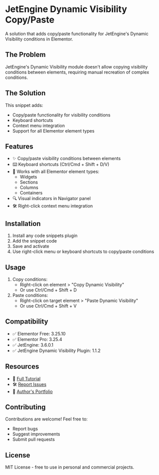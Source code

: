 # JetEngine Dynamic Visibility Copy/Paste

A solution that adds copy/paste functionality for JetEngine's Dynamic Visibility conditions in Elementor.

## The Problem
JetEngine's Dynamic Visibility module doesn't allow copying visibility conditions between elements, requiring manual recreation of complex conditions.

## The Solution
This snippet adds:
- Copy/paste functionality for visibility conditions
- Keyboard shortcuts
- Context menu integration
- Support for all Elementor element types

## Features
- ✨ Copy/paste visibility conditions between elements
- ⌨️ Keyboard shortcuts (Ctrl/Cmd + Shift + D/V)
- 🎯 Works with all Elementor element types:
  - Widgets
  - Sections
  - Columns
  - Containers
- 🔍 Visual indicators in Navigator panel
- 🛠 Right-click context menu integration

## Installation
1. Install any code snippets plugin
2. Add the snippet code
3. Save and activate
4. Use right-click menu or keyboard shortcuts to copy/paste conditions

## Usage
1. Copy conditions:
   - Right-click on element > "Copy Dynamic Visibility"
   - Or use Ctrl/Cmd + Shift + D
2. Paste conditions:
   - Right-click on target element > "Paste Dynamic Visibility"
   - Or use Ctrl/Cmd + Shift + V

## Compatibility
- ✅ Elementor Free: 3.25.10
- ✅ Elementor Pro: 3.25.4
- ✅ JetEngine: 3.6.0.1
- ✅ JetEngine Dynamic Visibility Plugin: 1.1.2

## Resources
- 📝 [Full Tutorial](https://www.wordpresstoday.agency/2024/12/06/how-to-copy-paste-jetengines-dynamic-visibility-conditions-using-elementor-jetengine-and-a-simple-code-snippet/)
- 🛠️ [Report Issues](https://github.com/stefanradu9/wordpress-resources/issues)
- 💼 [Author's Portfolio](https://github.com/stefanradu9)

## Contributing
Contributions are welcome! Feel free to:
- Report bugs
- Suggest improvements
- Submit pull requests

## License
MIT License - free to use in personal and commercial projects.

